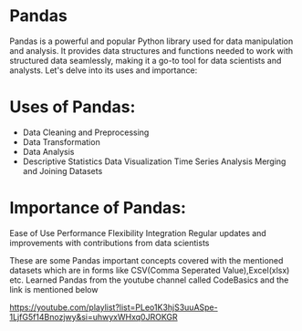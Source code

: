 # Pandas
Pandas is a powerful and popular Python library used for data manipulation and analysis. It provides data structures and functions needed to work with structured data seamlessly, making it a go-to tool for data scientists and analysts. Let's delve into its uses and importance:

# Uses of Pandas:

- Data Cleaning and Preprocessing
- Data Transformation
- Data Analysis
- Descriptive Statistics
Data Visualization
Time Series Analysis
Merging and Joining Datasets

# Importance of Pandas:
Ease of Use
Performance
Flexibility
Integration
Regular updates and improvements with contributions from data scientists

These are some Pandas important concepts covered with the mentioned datasets which are in forms like
CSV(Comma Seperated Value),Excel(xlsx) etc.
Learned Pandas from the youtube channel called CodeBasics and the link is mentioned below

https://youtube.com/playlist?list=PLeo1K3hjS3uuASpe-1LjfG5f14Bnozjwy&si=uhwyxWHxq0JROKGR
